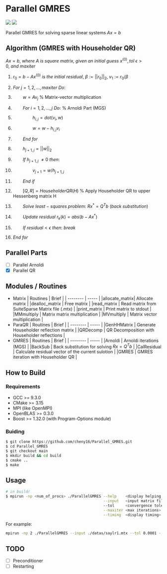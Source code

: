 # Parallel GMRES

<img src="https://img.shields.io/badge/build-passing-brightgreen" /> <img src="https://img.shields.io/badge/tests-0%25-blue" />

Parallel GMRES for solving sparse linear systems $Ax=b$

## Algorithm (GMRES with Householder QR)
$Ax=b,\ where\ A\ is\ square\ matrix,\ given\ an\ initial\ guess\ x^{(0)}, tol\ \epsilon>0,\ and\ maxiter$

1. $r_0=b-Ax^{(0)}\ is\ the\ initial\ residual,\ \beta:=||r_0||_2,\ v_1:=r_0/\beta$

2. $For\ j=1,2,...,maxiter\ Do:$
3. $\ \ \ \ \ \ \ \ w=Av_j$ % Matrix-vector multiplication
4. $\ \ \ \ \ \ \ \ For\ i=1,2,...,j\ Do:$ % Arnoldi Part (MGS)
5. $\ \ \ \ \ \ \ \ \ \ \ \ \ \ \ \ h_{i,j}=dot(v_i,w)$
6. $\ \ \ \ \ \ \ \ \ \ \ \ \ \ \ \ w=w-h_{i,j}v_i$
7. $\ \ \ \ \ \ \ \ End\ for$
8. $\ \ \ \ \ \ \ \ h_{j+1,j}=||w||_2$
9. $\ \ \ \ \ \ \ \ If\ h_{j+1,j}\ \neq 0\ then:$
10. $\ \ \ \ \ \ \ \ \ \ \ \ \ \ \ \ v_{j+1}=w/h_{j+1,j}$
11. $\ \ \ \ \ \ \ \ End\ if$
12. $\ \ \ \ \ \ \ \ [Q, R]=HouseholderQR(H)$ % Apply Householder QR to upper Hessenberg matrix H
13. $\ \ \ \ \ \ \ \ Solve\ least-squares\ problem:\ Rx^*=Q^Tb\ (back\ substitution)$
14. $\ \ \ \ \ \ \ \ Update\ residual\ r_k(k)=abs(b-Ax^*)$
15. $\ \ \ \ \ \ \ \ If\ residual < \epsilon\ then:\ break$
16. $End\ for$

## Parallel Parts
- [ ] Parallel Arnoldi
- [x] Parallel QR

## Modules / Routines
- Matrix
  | Routines      | Brief           |
  | --------      | -----           |
  |allocate_matrix| Allocate matrix |
  |dealloc_matrix | Free matrix     |
  |read_matrix    | Read matrix from SuiteSparse Matrix file (.mtx) |
  |print_matrix   | Print matrix to stdout |
  |MMmultiply     | Matrix matrix multiplication |
  |MVmultiply     | Matrix vector multiplication |
- ParaQR
  | Routines      | Brief           |
  | --------      | -----           |
  |GenHHMatrix    | Generate Householder reflection matrix |
  |QRDecomp       | QR Decomposition with Householder reflections |
- GMRES
  | Routines      | Brief           |
  | --------      | -----           |
  |Arnoldi        | Arnoldi iterations (MGS) |
  |BackSub        | Back substitution for solving $Rx=Q^Tb$ |
  |CalResidual    | Calculate residual vector of the current sulotion |
  |GMRES          | GMRES iteration with Householder QR |

## How to Build 
### Requirements
- GCC >= 9.3.0
- CMake >= 3.15
- MPI (like OpenMPI)
- OpenBLAS >= 0.3.0
- Boost >= 1.32.0 (with Program-Options module)

### Buiding
```bash
$ git clone https://github.com/cheny16/Parallel_GMRES.git
$ cd Parallel_GMRES
$ git checkout main
$ mkdir build && cd build
$ cmake ..
$ make
```

## Usage
```bash
# in build/
$ mpirun -np <num_of_procs> ./ParallelGMRES --help    <display helping messages> \
                                            --input   <input matrix file (.mtx)> \
                                            --tol     <convergence tolerance>    \
                                            --maxiter <max iterations>           \
                                            --timing  <display timing>
```
For example:
```bash
mpirun -np 2 ./ParallelGMRES --input ./datas/saylr1.mtx --tol 0.0001 --maxiter 20 --timing
```

## TODO
- [ ] Preconditioner
- [ ] Restarting
